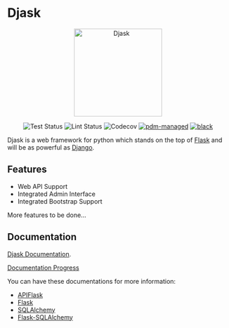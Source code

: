 # Djask

<div align="center">

<img src="https://raw.githubusercontent.com/z-t-y/Djask/main/icon/djask.svg" width="200" alt="Djask">


![Test Status](https://github.com/z-t-y/Djask/workflows/Test/badge.svg)
![Lint Status](https://github.com/z-t-y/Djask/workflows/Lint/badge.svg)
![Codecov](https://img.shields.io/codecov/c/gh/z-t-y/Djask)
[![pdm-managed](https://img.shields.io/badge/pdm-managed-blueviolet)](https://pdm.fming.dev)
[![black](https://img.shields.io/badge/code%20style-black-000000.svg)](https://github.com/psf/black)
  
</div>
  
Djask is a web framework for python which stands on the top of [Flask](https://flask.palletsproject.com) and will be as powerful as [Django](https://djangoproject.com).

## Features

- Web API Support
- Integrated Admin Interface
- Integrated Bootstrap Support

More features to be done...

## Documentation

[Djask Documentation](https://djask.readthedocs.io).

[Documentation Progress](https://github.com/z-t-y/Djask/issues/1)

You can have these documentations for more information:

- [APIFlask](https://apiflask.com)
- [Flask](https://flask.palletsprojects.com)
- [SQLAlchemy](https://www.sqlalchemy.org)
- [Flask-SQLAlchemy](https://flask-sqlalchemy.palletsprojects.com)
